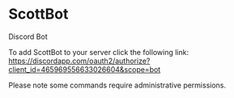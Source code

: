 # ScottBot
Discord Bot

To add ScottBot to your server click the following link:
https://discordapp.com/oauth2/authorize?client_id=465969556633026604&scope=bot

Please note some commands require administrative permissions.